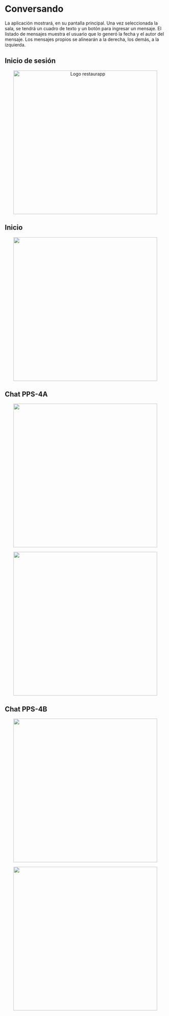 # Conversando

La aplicación mostrará, en su pantalla principal.
Una vez seleccionada la sala, se tendrá un cuadro de texto y un botón para ingresar un mensaje.
El listado de mensajes muestra el usuario que lo generó la fecha y el autor del mensaje.
Los mensajes propios se alinearán a la derecha, los demás, a la izquierda.

## Inicio de sesión

<p align="center">
 <img width="450" src="https://github.com/user-attachments/assets/6fb7171e-61d5-49cd-843a-3b4894a1294a" alt="Logo restaurapp">
</p>

## Inicio
<p align="center">
  <img width="450" src="https://github.com/user-attachments/assets/479bc6ac-001f-49bf-a7b3-1f06a9f4f0fe">
</p>

## Chat PPS-4A
<p align="center">
  <img width="450" src="https://github.com/user-attachments/assets/0168f00d-26dd-4180-a9b3-82b5898a572d">
</p>

<p align="center">
 <img width="450" src="https://github.com/user-attachments/assets/4c4c5e09-d08c-43e5-a5b7-2a0c85a77048">
</p>

## Chat PPS-4B
<p align="center">
  <img width="450" src="https://github.com/user-attachments/assets/247d7e1b-12c2-49cf-b3af-2c21ae85f3d4">
</p>

<p align="center">
  <img width="450" src="https://github.com/user-attachments/assets/7684cb39-b1a0-45b3-9d7d-b8f4fc7c8019">
</p>
